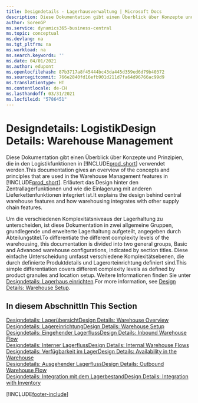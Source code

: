 ```yaml
---
title: Designdetails - Lagerhausverwaltung | Microsoft Docs
description: Diese Dokumentation gibt einen Überblick über Konzepte und Prinzipien, die in den Logistikfunktionen in  Business Central.
author: SorenGP
ms.service: dynamics365-business-central
ms.topic: conceptual
ms.devlang: na
ms.tgt_pltfrm: na
ms.workload: na
ms.search.keywords: ''
ms.date: 04/01/2021
ms.author: edupont
ms.openlocfilehash: 87b3717a8f45444bc43da445d359ed6d79b40372
ms.sourcegitcommit: 766e2840fd16efb901d211d7fa64d96766ac99d9
ms.translationtype: HT
ms.contentlocale: de-CH
ms.lasthandoff: 03/31/2021
ms.locfileid: "5786451"
---
```

# <a name="design-details-warehouse-management"></a><span data-ttu-id="d5493-103">Designdetails: Logistik</span><span class="sxs-lookup"><span data-stu-id="d5493-103">Design Details: Warehouse Management</span></span>
<span data-ttu-id="d5493-104">Diese Dokumentation gibt einen Überblick über Konzepte und Prinzipien, die in den Logistikfunktionen in [!INCLUDE[prod_short](includes/prod_short.md)] verwendet werden.</span><span class="sxs-lookup"><span data-stu-id="d5493-104">This documentation gives an overview of the concepts and principles that are used in the Warehouse Management features in [!INCLUDE[prod_short](includes/prod_short.md)].</span></span> <span data-ttu-id="d5493-105">Erläutert das Design hinter den Zentrallagerfunktionen und wie die Einlagerung mit anderen Lieferkettenfunktionen integriert ist.</span><span class="sxs-lookup"><span data-stu-id="d5493-105">It explains the design behind central warehouse features and how warehousing integrates with other supply chain features.</span></span>  

<span data-ttu-id="d5493-106">Um die verschiedenen Komplexitätsniveaus der Lagerhaltung zu unterscheiden, ist diese Dokumentation in zwei allgemeine Gruppen, grundlegende und erweiterte Lagerhaltung aufgeteilt, angegeben durch Abteilungstitel.</span><span class="sxs-lookup"><span data-stu-id="d5493-106">To differentiate the different complexity levels of the warehousing, this documentation is divided into two general groups, Basic and Advanced warehouse configurations, indicated by section titles.</span></span> <span data-ttu-id="d5493-107">Diese einfache Unterscheidung umfasst verschiedene Komplexitätsebenen, die durch definierte Produktdetails und Lagerorteinrichtung definiert sind.</span><span class="sxs-lookup"><span data-stu-id="d5493-107">This simple differentiation covers different complexity levels as defined by product granules and location setup.</span></span> <span data-ttu-id="d5493-108">Weitere Informationen finden Sie unter [Designdetails: Lagerhaus einrichten](design-details-warehouse-setup.md).</span><span class="sxs-lookup"><span data-stu-id="d5493-108">For more information, see [Design Details: Warehouse Setup](design-details-warehouse-setup.md).</span></span>  

## <a name="in-this-section"></a><span data-ttu-id="d5493-109">In diesem Abschnitt</span><span class="sxs-lookup"><span data-stu-id="d5493-109">In This Section</span></span>  
[<span data-ttu-id="d5493-110">Designdetails: Lagerübersicht</span><span class="sxs-lookup"><span data-stu-id="d5493-110">Design Details: Warehouse Overview</span></span>](design-details-warehouse-overview.md)  
[<span data-ttu-id="d5493-111">Designdetails: Lagereinrichtung</span><span class="sxs-lookup"><span data-stu-id="d5493-111">Design Details: Warehouse Setup</span></span>](design-details-warehouse-setup.md)  
[<span data-ttu-id="d5493-112">Designdetails: Eingehender Lagerfluss</span><span class="sxs-lookup"><span data-stu-id="d5493-112">Design Details: Inbound Warehouse Flow</span></span>](design-details-inbound-warehouse-flow.md)  
[<span data-ttu-id="d5493-113">Designdetails: Interner Lagerfluss</span><span class="sxs-lookup"><span data-stu-id="d5493-113">Design Details: Internal Warehouse Flows</span></span>](design-details-internal-warehouse-flows.md)  
[<span data-ttu-id="d5493-114">Designdetails: Verfügbarkeit im Lager</span><span class="sxs-lookup"><span data-stu-id="d5493-114">Design Details: Availability in the Warehouse</span></span>](design-details-availability-in-the-warehouse.md)  
[<span data-ttu-id="d5493-115">Designdetails: Ausgehender Lagerfluss</span><span class="sxs-lookup"><span data-stu-id="d5493-115">Design Details: Outbound Warehouse Flow</span></span>](design-details-outbound-warehouse-flow.md)  
[<span data-ttu-id="d5493-116">Designdetails: Integration mit dem Lagerbestand</span><span class="sxs-lookup"><span data-stu-id="d5493-116">Design Details: Integration with Inventory</span></span>](design-details-integration-with-inventory.md)


[!INCLUDE[footer-include](includes/footer-banner.md)]